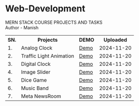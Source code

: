 # Web-Development

MERN STACK COURSE PROJECTS AND TASKS
<br>
Author - Manish

<table style='width: "500px";background-color:"gray"'>
  <tr>
   <th>SN.</th>
   <th>Projects</th> 
   <th>DEMO</th>
   <th>Uploaded</th>
  </tr>
  <tr>
    <td>1.</td>
    <td>Analog Clock</td>
    <td><a href='https://manishdev20.github.io/Web-Development/Analog%20Clock/'>Demo</a></td>
    <td>2024-11-20</td>
  </tr>
  <tr>
    <td>2.</td>
    <td>Traffic Light Animation</td>
    <td><a href='https://manishdev20.github.io/Web-Development/TrafficLightControl/'>Demo</a></td>
    <td>2024-11-20</td>
  </tr>
  <tr>
    <td>3.</td>
    <td>Digital Clock</td>
    <td><a href='https://manishdev20.github.io/Web-Development/Digital%20Clock/'>Demo</a></td>
    <td>2024-11-20</td>
  </tr>
  <tr>
    <td>4.</td>
    <td>Image Slider</td>
    <td><a href='https://manishdev20.github.io/Web-Development/Image%20Slider/'>Demo</a></td>
    <td>2024-11-20</td>
  </tr> 
  <tr>
     <td>5.</td>
     <td>Dice Game</td>
     <td><a href='https://manishdev20.github.io/Web-Development/DiceGame/'>Demo</a></td>
     <td>2024-11-20</td>
   </tr>
  <tr>
    <td>6.</td>
    <td>Music Band</td>
    <td><a href='https://manishdev20.github.io/Web-Development/Music%20Band/'>Demo</a></td>
    <td>2024-11-20</td>
  </tr>
  <tr>
    <td>7.</td>
    <td>Meta NewsRoom</td>
    <td><a href='https://manishdev20.github.io/Web-Development/Meta%20Newsroom/'>Demo</a></td>
    <td>2024-11-20</td>
  </tr>
  </table>
